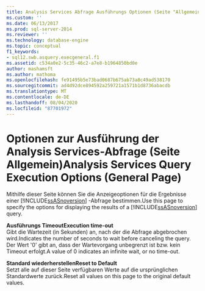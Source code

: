 ```yaml
---
title: Analysis Services Abfrage Ausführungs Optionen (Seite "Allgemein") | Microsoft-Dokumentation
ms.custom: ''
ms.date: 06/13/2017
ms.prod: sql-server-2014
ms.reviewer: ''
ms.technology: database-engine
ms.topic: conceptual
f1_keywords:
- sql12.swb.asquery.execgeneral.f1
ms.assetid: c534a0e2-5c35-46c2-a7e8-b1964850bd0e
author: mashamsft
ms.author: mathoma
ms.openlocfilehash: fe91495b5e73bad0687b675ab73a8c49ad538170
ms.sourcegitcommit: ad4d92dce894592a259721a1571b1d8736abacdb
ms.translationtype: MT
ms.contentlocale: de-DE
ms.lasthandoff: 08/04/2020
ms.locfileid: "87701972"
---
```

# <a name="analysis-services-query-execution-options-general-page"></a><span data-ttu-id="2addb-102">Optionen zur Ausführung der Analysis Services-Abfrage (Seite Allgemein)</span><span class="sxs-lookup"><span data-stu-id="2addb-102">Analysis Services Query Execution Options (General Page)</span></span>
  <span data-ttu-id="2addb-103">Mithilfe dieser Seite können Sie die Anzeigeoptionen für die Ergebnisse einer [!INCLUDE[ssASnoversion](../includes/ssasnoversion-md.md)] -Abfrage bestimmen.</span><span class="sxs-lookup"><span data-stu-id="2addb-103">Use this page to specify the options for displaying the results of a [!INCLUDE[ssASnoversion](../includes/ssasnoversion-md.md)] query.</span></span>  
  
 <span data-ttu-id="2addb-104">**Ausführungs Timeout**</span><span class="sxs-lookup"><span data-stu-id="2addb-104">**Execution time-out**</span></span>  
 <span data-ttu-id="2addb-105">Gibt die Wartezeit (in Sekunden) an, nach der die Abfrage abgebrochen wird.</span><span class="sxs-lookup"><span data-stu-id="2addb-105">Indicates the number of seconds to wait before canceling the query.</span></span> <span data-ttu-id="2addb-106">Der Wert '0' gibt an, dass der Wartevorgang unbegrenzt ist bzw. kein Timeout erfolgt.</span><span class="sxs-lookup"><span data-stu-id="2addb-106">A value of 0 indicates an infinite wait, or no time-out.</span></span>  
  
 <span data-ttu-id="2addb-107">**Standard wiederherstellen**</span><span class="sxs-lookup"><span data-stu-id="2addb-107">**Reset to Default**</span></span>  
 <span data-ttu-id="2addb-108">Setzt alle auf dieser Seite verfügbaren Werte auf die ursprünglichen Standardwerte zurück.</span><span class="sxs-lookup"><span data-stu-id="2addb-108">Reset all values on this page to the original default values.</span></span>  
  
  
